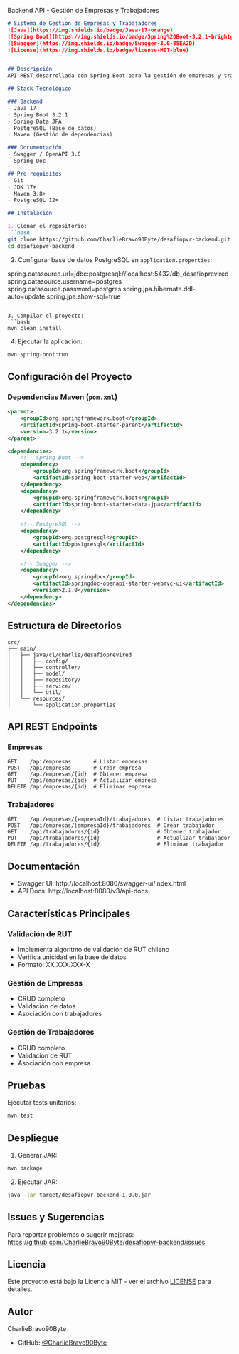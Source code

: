 Backend API - Gestión de Empresas y Trabajadores
```markdown
# Sistema de Gestión de Empresas y Trabajadores
![Java](https://img.shields.io/badge/Java-17-orange)
![Spring Boot](https://img.shields.io/badge/Spring%20Boot-3.2.1-brightgreen)
![Swagger](https://img.shields.io/badge/Swagger-3.0-85EA2D)
![License](https://img.shields.io/badge/license-MIT-blue)


## Descripción
API REST desarrollada con Spring Boot para la gestión de empresas y trabajadores, incluyendo validación de RUT chileno y documentación Swagger.

## Stack Tecnológico

### Backend
- Java 17
- Spring Boot 3.2.1
- Spring Data JPA
- PostgreSQL (Base de datos)
- Maven (Gestión de dependencias)

### Documentación
- Swagger / OpenAPI 3.0
- Spring Doc

## Pre-requisitos
- Git
- JDK 17+
- Maven 3.8+
- PostgreSQL 12+

## Instalación

1. Clonar el repositorio:
```bash
git clone https://github.com/CharlieBravo90Byte/desafiopvr-backend.git
cd desafiopvr-backend
```

2. Configurar base de datos PostgreSQL en `application.properties`:

spring.datasource.url=jdbc:postgresql://localhost:5432/db_desafioprevired
spring.datasource.username=postgres
spring.datasource.password=postgres
spring.jpa.hibernate.ddl-auto=update
spring.jpa.show-sql=true
```

3. Compilar el proyecto:
```bash
mvn clean install
```

4. Ejecutar la aplicación:
```bash
mvn spring-boot:run
```

## Configuración del Proyecto

### Dependencias Maven (`pom.xml`)
```xml
<parent>
    <groupId>org.springframework.boot</groupId>
    <artifactId>spring-boot-starter-parent</artifactId>
    <version>3.2.1</version>
</parent>

<dependencies>
    <!-- Spring Boot -->
    <dependency>
        <groupId>org.springframework.boot</groupId>
        <artifactId>spring-boot-starter-web</artifactId>
    </dependency>
    <dependency>
        <groupId>org.springframework.boot</groupId>
        <artifactId>spring-boot-starter-data-jpa</artifactId>
    </dependency>
    
    <!-- PostgreSQL -->
    <dependency>
        <groupId>org.postgresql</groupId>
        <artifactId>postgresql</artifactId>
    </dependency>

    <!-- Swagger -->
    <dependency>
        <groupId>org.springdoc</groupId>
        <artifactId>springdoc-openapi-starter-webmvc-ui</artifactId>
        <version>2.1.0</version>
    </dependency>
</dependencies>
```

## Estructura de Directorios
```
src/
├── main/
│   ├── java/cl/charlie/desafioprevired
│   │   ├── config/
│   │   ├── controller/
│   │   ├── model/
│   │   ├── repository/
│   │   ├── service/
│   │   └── util/
│   └── resources/
│       └── application.properties
```

## API REST Endpoints

### Empresas
```
GET    /api/empresas       # Listar empresas
POST   /api/empresas       # Crear empresa
GET    /api/empresas/{id}  # Obtener empresa
PUT    /api/empresas/{id}  # Actualizar empresa
DELETE /api/empresas/{id}  # Eliminar empresa
```

### Trabajadores
```
GET    /api/empresas/{empresaId}/trabajadores  # Listar trabajadores
POST   /api/empresas/{empresaId}/trabajadores  # Crear trabajador
GET    /api/trabajadores/{id}                  # Obtener trabajador
PUT    /api/trabajadores/{id}                  # Actualizar trabajador
DELETE /api/trabajadores/{id}                  # Eliminar trabajador
```

## Documentación
- Swagger UI: http://localhost:8080/swagger-ui/index.html
- API Docs: http://localhost:8080/v3/api-docs

## Características Principales

### Validación de RUT
- Implementa algoritmo de validación de RUT chileno
- Verifica unicidad en la base de datos
- Formato: XX.XXX.XXX-X

### Gestión de Empresas
- CRUD completo
- Validación de datos
- Asociación con trabajadores

### Gestión de Trabajadores
- CRUD completo
- Validación de RUT
- Asociación con empresa

## Pruebas
Ejecutar tests unitarios:
```bash
mvn test
```

## Despliegue
1. Generar JAR:
```bash
mvn package
```

2. Ejecutar JAR:
```bash
java -jar target/desafiopvr-backend-1.0.0.jar
```


## Issues y Sugerencias
Para reportar problemas o sugerir mejoras:
https://github.com/CharlieBravo90Byte/desafiopvr-backend/issues

## Licencia
Este proyecto está bajo la Licencia MIT - ver el archivo [LICENSE](LICENSE) para detalles.

## Autor
CharlieBravo90Byte
- GitHub: [@CharlieBravo90Byte](https://github.com/CharlieBravo90Byte)
